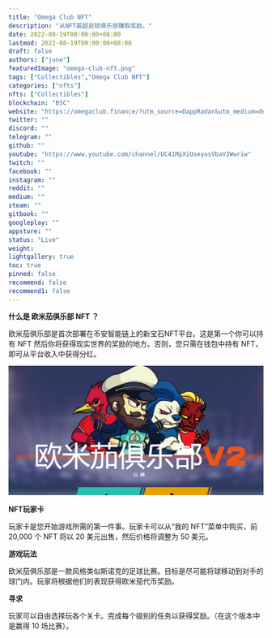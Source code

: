 ```yaml
---
title: "Omega Club NFT"
description: "从NFT英超足球俱乐部赚取奖励。"
date: 2022-08-19T00:00:00+08:00
lastmod: 2022-08-19T00:00:00+08:00
draft: false
authors: ["june"]
featuredImage: "omega-club-nft.png"
tags: ["Collectibles","Omega Club NFT"]
categories: ["nfts"]
nfts: ["Collectibles"]
blockchain: "BSC"
website: "https://omegaclub.finance/?utm_source=DappRadar&utm_medium=deeplink&utm_campaign=visit-website"
twitter: ""
discord: ""
telegram: ""
github: ""
youtube: "https://www.youtube.com/channel/UC41MpXiUseyasVbaVJWwriw"
twitch: ""
facebook: ""
instagram: ""
reddit: ""
medium: ""
steam: ""
gitbook: ""
googleplay: ""
appstore: ""
status: "Live"
weight: 
lightgallery: true
toc: true
pinned: false
recommend: false
recommend1: false
---
```


**什么是 欧米茄俱乐部 NFT ？**

欧米茄俱乐部是首次部署在币安智能链上的新宝石NFT平台。这是第一个你可以持有 NFT 然后你将获得现实世界的奖励的地方。否则，您只需在钱包中持有 NFT，即可从平台收入中获得分红。

![欧米茄俱乐部](07.png)



**NFT玩家卡**

玩家卡是您开始游戏所需的第一件事。玩家卡可以从“我的 NFT”菜单中购买，前 20,000 个 NFT 将以 20 美元出售，然后价格将调整为 50 美元。

**游戏玩法**

欧米茄俱乐部是一款风格类似斯诺克的足球比赛。目标是尽可能将球移动到对手的球门内。玩家将根据他们的表现获得欧米茄代币奖励。

**寻求**

玩家可以自由选择玩各个关卡。完成每个级别的任务以获得奖励。（在这个版本中是赢得 10 场比赛）。